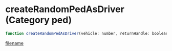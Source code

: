 # createRandomPedAsDriver (Category ped)

```js
function createRandomPedAsDriver(vehicle: number, returnHandle: boolean): number
```

[filename](createRandomPedAsDriver_m.md ':include')